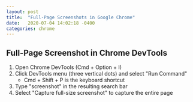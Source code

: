 ```yaml
---
layout: post
title:  "Full-Page Screenshots in Google Chrome"
date:   2020-07-04 14:02:18 -0400
categories: chrome
---
```

## Full-Page Screenshot in Chrome DevTools

1. Open Chrome DevTools (Cmd + Option + I)
2. Click DevTools menu (three vertical dots) and select "Run Command"
   * Cmd + Shift + P is the keyboard shortcut
3. Type "screenshot" in the resulting search bar
4. Select "Capture full-size screenshot" to capture the entire page